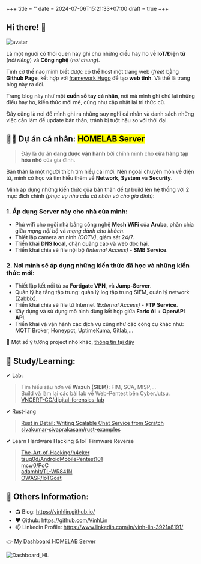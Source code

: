 +++
title = ''
date = 2024-07-06T15:21:33+07:00
draft = true
+++

## Hi there! 👋

<img class="avatar" src="../Image.jpg" alt="avatar">

Là một người có thói quen hay ghi chú những điều hay ho về **IoT/Điện tử** (*nói riêng*) và **Công nghệ** (*nói chung*).

Tình cờ thế nào mình biết được có thể host một trang web (*free*) bằng **Github Page**, kết hợp với [framework Hugo](https://gohugo.io/) để tạo **web tĩnh**. Và thế là trang blog này ra đời.

Trang blog này như một **cuốn sổ tay cá nhân**, nơi mà mình ghi chú lại những điều hay ho, kiến thức mới mẻ, cũng như cập nhật lại tri thức cũ.

Đây cũng là nơi để mình ghi ra những suy nghĩ cá nhân và danh sách những việc cần làm để update bản thân, tránh bị tuột hậu so với thời đại.

## 👨‍💻 Dự án cá nhân: <mark>HOMELAB Server</mark>
> Đây là dự án **đang được vận hành** bởi chính mình cho **cửa hàng tạp hóa nhỏ** của gia đình. </br>

Bản thân là một người thích tìm hiểu cái mới. Nên ngoài chuyên môn về điện tử, mình có học và tìm hiểu thêm về **Network**, **System** và **Security**.

Mình áp dụng những kiến thức của bản thân để tự build lên hệ thống với 2 mục đích chính *(phục vụ nhu cầu cá nhân và cho gia đình)*:

### 1. Áp dụng Server này cho nhà của mình:
- Phủ wifi cho ngôi nhà bằng công nghệ **Mesh WiFi** của **Aruba**, phân chia giữa *mạng nội bộ* và *mạng dành cho khách*.
- Thiết lập camera an ninh *(CCTV)*, giám sát 24/7.
- Triển khai **DNS local**, chặn quảng cáo và web độc hại.
- Triển khai chia sẻ file nội bộ *(Internal Access)* - **SMB Service**.

### 2. Nơi mình sẽ áp dụng những kiến thức đã học và những kiến thức mới:
- Thiết lập kết nối từ xa **Fortigate VPN**, và **Jump-Server**.
- Quản lý hạ tầng tập trung: quản lý log tập trung SIEM, quản lý network (Zabbix).
- Triển khai chia sẻ file từ Internet *(External Access)* - **FTP Service**.
- Xây dựng và sử dụng mô hình dùng kết hợp giữa **Faric AI** + **OpenAPI API**.
- Triển khai và vận hành các dịch vụ cũng như các công cụ khác như: MQTT Broker, Honeypot, UptimeKuma, Gitlab,...

🌱 Một số ý tưởng project nhỏ khác, [thông tin tại đây](https://blog.vinhld-homelab.io.vn/posts/others/y_tuong_project/)

## 🔭 Study/Learning:
✔ Lab:
> Tìm hiểu sâu hơn về **Wazuh (SIEM)**: FIM, SCA, MISP,... </br>
> Build và làm lại các bài lab về Web-Pentest bên CyberJutsu. </br>
> [VNCERT-CC/digital-forensics-lab](https://github.com/VNCERT-CC/digital-forensics-lab) </br>

✔ Rust-lang
> [Rust in Detail: Writing Scalable Chat Service from Scratch](https://nbaksalyar.github.io/2015/07/10/writing-chat-in-rust.html) </br>
> [sivakumar-sivaprakasam/rust-examples](https://github.com/sivakumar-sivaprakasam/rust-examples) </br>

✔ Learn Hardware Hacking & IoT Firmware Reverse
> [The-Art-of-Hacking/h4cker](https://github.com/The-Art-of-Hacking/h4cker) </br>
> [tsug0d/AndroidMobilePentest101](https://github.com/tsug0d/AndroidMobilePentest101) </br>
> [mcw0/PoC](https://github.com/mcw0/PoC) </br>
> [adamhlt/TL-WR841N](https://github.com/adamhlt/TL-WR841N) </br>
> [OWASP/IoTGoat](https://github.com/OWASP/IoTGoat) </br>

## 💬 Others Information:
- 📺 Blog: https://vinhlin.github.io/
- ❤️ Github: https://github.com/VinhLin
- 📫 Linkedin Profile: https://www.linkedin.com/in/vinh-lin-3921a8191/

👉 [My Dashboard HOMELAB Server](https://dashboard.vinhld-homelab.io.vn:3080/)

![Dashboard_HL](/image/Dashboard_HOMELAB.png)


